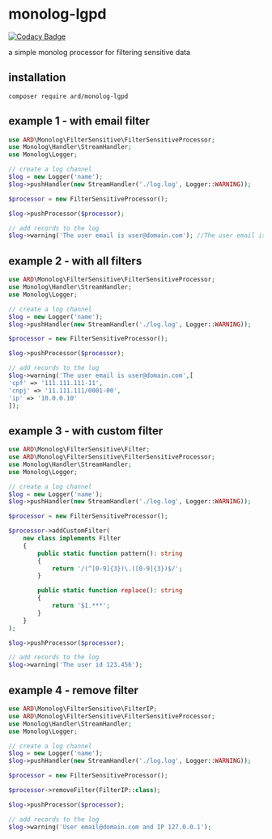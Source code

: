 # monolog-lgpd

[![Codacy Badge](https://api.codacy.com/project/badge/Grade/e332d0790b9244abb13a440fc5e3e298)](https://app.codacy.com/gh/ARD/monolog-lgpd?utm_source=github.com&utm_medium=referral&utm_content=ARD/monolog-lgpd&utm_campaign=Badge_Grade_Settings)

a simple monolog processor for filtering sensitive data

## installation
```
composer require ard/monolog-lgpd
```

## example 1 - with email filter
```php
use ARD\Monolog\FilterSensitive\FilterSensitiveProcessor;
use Monolog\Handler\StreamHandler;
use Monolog\Logger;

// create a log channel
$log = new Logger('name');
$log->pushHandler(new StreamHandler('./log.log', Logger::WARNING));

$processor = new FilterSensitiveProcessor();

$log->pushProcessor($processor);

// add records to the log
$log->warning('The user email is user@domain.com'); //The user email is ****@domain.com
```

## example 2 - with all filters
```php
use ARD\Monolog\FilterSensitive\FilterSensitiveProcessor;
use Monolog\Handler\StreamHandler;
use Monolog\Logger;

// create a log channel
$log = new Logger('name');
$log->pushHandler(new StreamHandler('./log.log', Logger::WARNING));

$processor = new FilterSensitiveProcessor();

$log->pushProcessor($processor);

// add records to the log
$log->warning('The user email is user@domain.com',[
'cpf' => '111.111.111-11',
'cnpj' => '11.111.111/0001-00',
'ip' => '10.0.0.10'
]); 
```

## example 3 - with custom filter
```php
use ARD\Monolog\FilterSensitive\Filter;
use ARD\Monolog\FilterSensitive\FilterSensitiveProcessor;
use Monolog\Handler\StreamHandler;
use Monolog\Logger;

// create a log channel
$log = new Logger('name');
$log->pushHandler(new StreamHandler('./log.log', Logger::WARNING));

$processor = new FilterSensitiveProcessor();

$processor->addCustomFilter(
    new class implements Filter
    {
        public static function pattern(): string
        {
            return '/(^[0-9]{3})\.([0-9]{3})$/';
        }

        public static function replace(): string
        {
            return '$1.***';
        }
    }
);

$log->pushProcessor($processor);

// add records to the log
$log->warning('The user id 123.456'); 
```

## example 4 - remove filter
```php
use ARD\Monolog\FilterSensitive\FilterIP;
use ARD\Monolog\FilterSensitive\FilterSensitiveProcessor;
use Monolog\Handler\StreamHandler;
use Monolog\Logger;

// create a log channel
$log = new Logger('name');
$log->pushHandler(new StreamHandler('./log.log', Logger::WARNING));

$processor = new FilterSensitiveProcessor();

$processor->removeFilter(FilterIP::class);

$log->pushProcessor($processor);

// add records to the log
$log->warning('User email@domain.com and IP 127.0.0.1'); 
```
